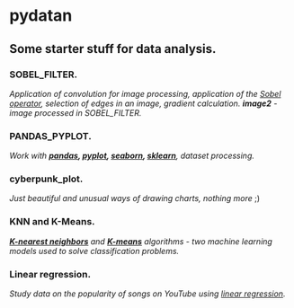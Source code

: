 # pydatan
## Some starter stuff for data analysis.

### SOBEL_FILTER.
*Application of convolution for image processing, application of the <ins>Sobel operator</ins>, selection of edges in an image, gradient calculation.*
***image2*** - *image processed in SOBEL_FILTER.*

### PANDAS_PYPLOT.
*Work with <ins>**pandas</ins>, <ins>pyplot</ins>, <ins>seaborn</ins>, <ins>sklearn</ins>**, dataset processing.*

### cyberpunk_plot.
*Just beautiful and unusual ways of drawing charts, nothing more* ;)

### KNN and K-Means.
<ins>***K-nearest neighbors**</ins> and **<ins>K-means</ins>** algorithms - two machine learning models used to solve classification problems.*

### Linear regression.
*Study data on the popularity of songs on YouTube using <ins>linear regression</ins>.*

